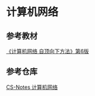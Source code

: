 # 计算机网络

## 参考教材

[《计算机网络 自顶向下方法》第6版](https://book.douban.com/subject/26176870/)

## 参考仓库

[CS-Notes 计算机网络](https://cyc2018.github.io/CS-Notes/#/notes/%E8%AE%A1%E7%AE%97%E6%9C%BA%E7%BD%91%E7%BB%9C%20-%20%E7%9B%AE%E5%BD%951)

